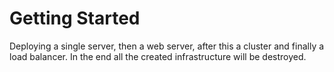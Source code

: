 # Getting Started

Deploying a single server, then a web server, after this a cluster and finally a load balancer. In the end all the created infrastructure will be destroyed.
